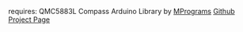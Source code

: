 requires:  QMC5883L Compass Arduino Library by [MPrograms](https://github.com/mprograms/QMC5883LCompass/) [Github Project Page](https://github.com/mprograms/QMC5883LCompass/)
